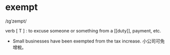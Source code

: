# exempt
/ɪɡˈzempt/

verb [ T ] : to excuse someone or something from a [[duty]], payment, etc.

- Small businesses have been exempted from the tax increase.
小公司可免增稅。